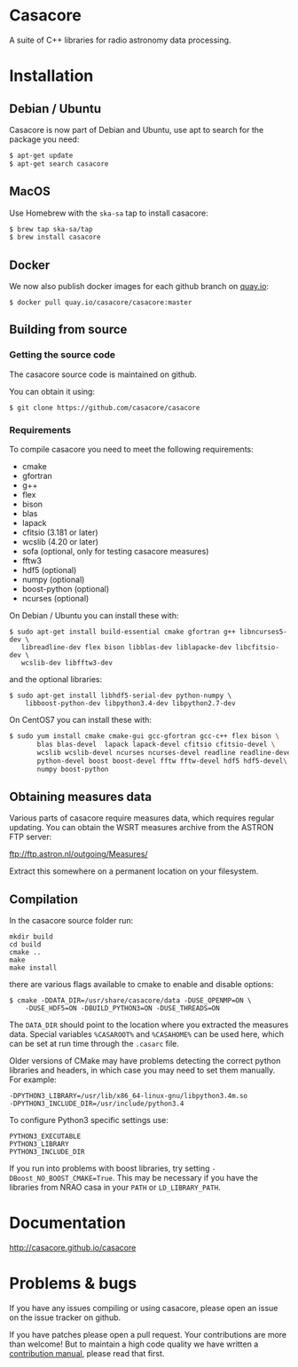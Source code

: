 
# Casacore

A suite of C++ libraries for radio astronomy data processing.


# Installation

## Debian / Ubuntu

Casacore is now part of Debian and Ubuntu, use apt to search for the package you need:
```bash
$ apt-get update
$ apt-get search casacore

```

## MacOS

Use Homebrew with the `ska-sa` tap to install casacore:

```bash
$ brew tap ska-sa/tap
$ brew install casacore
```

## Docker

We now also publish docker images for each github branch on [quay.io](https://quay.io/repository/casacore/casacore):
```
$ docker pull quay.io/casacore/casacore:master
```

## Building from source

### Getting the source code

The casacore source code is maintained on github.

You can obtain it using:

```
$ git clone https://github.com/casacore/casacore
```

### Requirements

To compile casacore you need to meet the following requirements:

* cmake
* gfortran
* g++
* flex 
* bison
* blas
* lapack
* cfitsio (3.181 or later)
* wcslib (4.20 or later)
* sofa (optional, only for testing casacore measures)
* fftw3
* hdf5 (optional)
* numpy (optional)
* boost-python (optional)
* ncurses (optional)

On Debian / Ubuntu you can install these with:
 ``` 
$ sudo apt-get install build-essential cmake gfortran g++ libncurses5-dev \
    libreadline-dev flex bison libblas-dev liblapacke-dev libcfitsio-dev \
    wcslib-dev libfftw3-dev
```

and the optional libraries:
```
$ sudo apt-get install libhdf5-serial-dev python-numpy \
    libboost-python-dev libpython3.4-dev libpython2.7-dev
```

On CentOS7 you can install these with:
 ```bash 
$ sudo yum install cmake cmake-gui gcc-gfortran gcc-c++ flex bison \
        blas blas-devel  lapack lapack-devel cfitsio cfitsio-devel \
        wcslib wcslib-devel ncurses ncurses-devel readline readline-devel\
        python-devel boost boost-devel fftw fftw-devel hdf5 hdf5-devel\
        numpy boost-python 
```

## Obtaining measures data

Various parts of casacore require measures data, which requires regular
updating. You can obtain the WSRT measures archive from the ASTRON FTP server:

ftp://ftp.astron.nl/outgoing/Measures/

Extract this somewhere on a permanent location on your filesystem.


## Compilation

In the casacore source folder run:
```
mkdir build
cd build
cmake ..
make 
make install
```

there are various flags available to cmake to enable and disable options:
```
$ cmake -DDATA_DIR=/usr/share/casacore/data -DUSE_OPENMP=ON \
    -DUSE_HDF5=ON -DBUILD_PYTHON3=ON -DUSE_THREADS=ON
```

The `DATA_DIR` should point to the location where you extracted the measures
data. Special variables `%CASAROOT%` and `%CASAHOME%` can be used here, which
can be set at run time through the `.casarc` file.

Older versions of CMake may have problems detecting the correct python
libraries and headers, in which case you may need to set them manually. For
example:
```
-DPYTHON3_LIBRARY=/usr/lib/x86_64-linux-gnu/libpython3.4m.so
-DPYTHON3_INCLUDE_DIR=/usr/include/python3.4
```

To configure Python3 specific settings use:
```
PYTHON3_EXECUTABLE
PYTHON3_LIBRARY
PYTHON3_INCLUDE_DIR
```

If you run into problems with boost libraries, try setting `-DBoost_NO_BOOST_CMAKE=True`. This may be necessary if you have the libraries from NRAO casa in your `PATH` or `LD_LIBRARY_PATH`.


# Documentation

http://casacore.github.io/casacore


# Problems & bugs

If you have any issues compiling or using casacore, please open an issue on
the issue tracker on github.

If you have patches please open a pull request. Your contributions are more
than welcome! But to maintain a high code quality we have written a [contribution
manual](https://github.com/casacore/casacore/blob/master/CONTRIBUTING.md), please read
that first.
